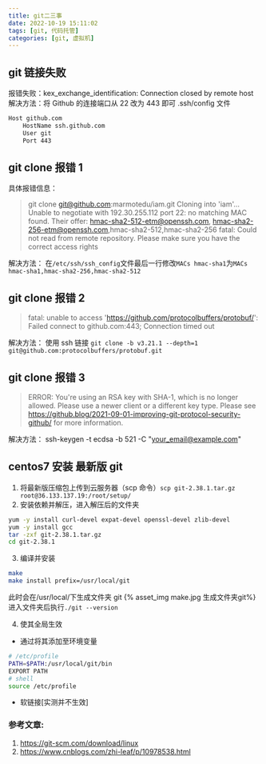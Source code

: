 ```yaml
---
title: git二三事
date: 2022-10-19 15:11:02
tags: [git, 代码托管]
categories: [git, 虚拟机]
---
```


## git 链接失败

报错失败：kex_exchange_identification: Connection closed by remote host
解决方法：将 Github 的连接端口从 22 改为 443 即可
.ssh/config 文件

```bash
Host github.com
    HostName ssh.github.com
    User git
    Port 443
```

## git clone 报错 1

具体报错信息：

> git clone git@github.com:marmotedu/iam.git
> Cloning into 'iam'...
> Unable to negotiate with 192.30.255.112 port 22: no matching MAC found. Their offer: hmac-sha2-512-etm@openssh.com,
> hmac-sha2-256-etm@openssh.com,hmac-sha2-512,hmac-sha2-256
> fatal: Could not read from remote repository.
> Please make sure you have the correct access rights

解决方法：
在`/etc/ssh/ssh_config`文件最后一行修改`MACs hmac-sha1`为`MACs hmac-sha1,hmac-sha2-256,hmac-sha2-512`

## git clone 报错 2

> fatal: unable to access 'https://github.com/protocolbuffers/protobuf/': Failed connect to github.com:443; Connection timed out

解决方法：
使用 ssh 链接 `git clone -b v3.21.1 --depth=1 git@github.com:protocolbuffers/protobuf.git`

## git clone 报错 3

> ERROR: You're using an RSA key with SHA-1, which is no longer allowed. Please use a newer client or a different key type.
> Please see https://github.blog/2021-09-01-improving-git-protocol-security-github/ for more information.

解决方法：
ssh-keygen -t ecdsa -b 521 -C "your_email@example.com"

## centos7 安装 最新版 git

1. 将最新版压缩包上传到云服务器（scp 命令）`scp git-2.38.1.tar.gz root@36.133.137.19:/root/setup/`
2. 安装依赖并解压，进入解压后的文件夹

```bash
yum -y install curl-devel expat-devel openssl-devel zlib-devel
yum -y install gcc
tar -zxf git-2.38.1.tar.gz
cd git-2.38.1
```

3. 编译并安装

```bash
make
make install prefix=/usr/local/git
```

此时会在/usr/local/下生成文件夹 git
{% asset_img make.jpg 生成文件夹git%}
进入文件夹后执行`./git --version`

4. 使其全局生效

- 通过将其添加至环境变量

```bash
# /etc/profile
PATH=$PATH:/usr/local/git/bin
EXPORT PATH
# shell
source /etc/profile
```

- 软链接[实测并不生效]

### 参考文章:

1. https://git-scm.com/download/linux
2. https://www.cnblogs.com/zhi-leaf/p/10978538.html
